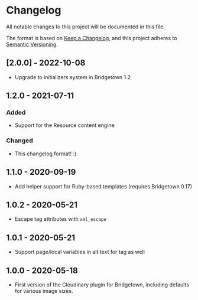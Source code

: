 # Changelog

All notable changes to this project will be documented in this file.

The format is based on [Keep a Changelog](https://keepachangelog.com/en/1.0.0/),
and this project adheres to [Semantic Versioning](https://semver.org/spec/v2.0.0.html).


## [2.0.0] - 2022-10-08

- Upgrade to initializers system in Bridgetown 1.2

## 1.2.0 - 2021-07-11

### Added

- Support for the Resource content engine

### Changed

- This changelog format! :)

## 1.1.0 - 2020-09-19

- Add helper support for Ruby-based templates (requires Bridgetown 0.17)

## 1.0.2 - 2020-05-21

- Escape tag attributes with `xml_escape`

## 1.0.1 - 2020-05-21

- Support page/local variables in alt text for tag as well

## 1.0.0 - 2020-05-18

- First version of the Cloudinary plugin for Bridgetown, including defaults for
  various image sizes.
